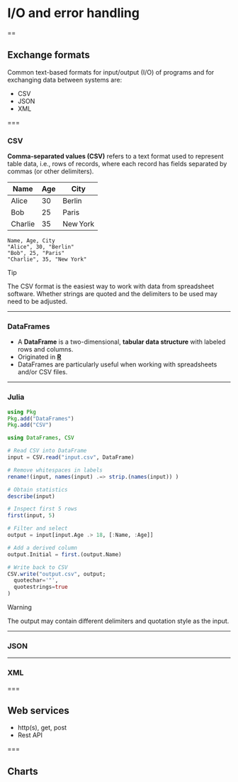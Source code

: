 # I/O and error handling

==

## Exchange formats

Common text-based formats for input/output (I/O) of programs and for exchanging data between systems are:

- CSV
- JSON
- XML

===

### CSV

**Comma‑separated values (CSV)** refers to a text format used to represent table data, i.e., rows of records, where each record has fields separated by commas (or other delimiters).

<div class="twocolumn">
<div>

| Name    | Age | City      |
|---------|-----|-----------|
| Alice   | 30  | Berlin    |
| Bob     | 25  | Paris     |
| Charlie | 35  | New York  |

</div>
<div>

```csv
Name, Age, City
"Alice", 30, "Berlin"
"Bob", 25, "Paris"
"Charlie", 35, "New York"
```
</div>
</div>

> [!TIP]
> The CSV format is the easiest way to work with data from spreadsheet software. Whether strings are quoted and the delimiters to be used may need to be adjusted. 


---

### DataFrames

- A **DataFrame** is a two-dimensional, **tabular data structure** with labeled rows and columns.
- Originated in [**R**](https://en.wikipedia.org/wiki/R_(programming_language))
- DataFrames are particularly useful when working with spreadsheets and/or CSV files.

---


### Julia

```julia
using Pkg
Pkg.add("DataFrames")
Pkg.add("CSV")
```

```julia [1-4|6-7|9-10|12-13|15-16|18-19|22-26]
using DataFrames, CSV

# Read CSV into DataFrame
input = CSV.read("input.csv", DataFrame)

# Remove whitespaces in labels
rename!(input, names(input) .=> strip.(names(input)) )

# Obtain statistics
describe(input)

# Inspect first 5 rows
first(input, 5)

# Filter and select
output = input[input.Age .> 18, [:Name, :Age]]

# Add a derived column
output.Initial = first.(output.Name)

# Write back to CSV
CSV.write("output.csv", output;
  quotechar='"',
  quotestrings=true
)
```

> [!WARNING]
> The output may contain different delimiters and quotation style as the input.

---

### JSON

---

### XML

===

## Web services

- http(s), get, post
- Rest API

===

## Charts


